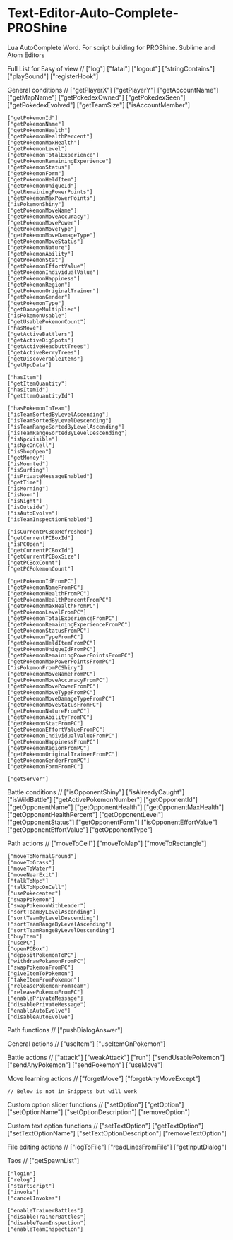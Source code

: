 # Text-Editor-Auto-Complete-PROShine
Lua AutoComplete Word. For script building for PROShine. Sublime and Atom Editors

Full List for Easy of view
//
    ["log"]
    ["fatal"]
    ["logout"] 
    ["stringContains"]
    ["playSound"]
    ["registerHook"] 

 General conditions
 //
    ["getPlayerX"]
    ["getPlayerY"]
    ["getAccountName"] 
    ["getMapName"] 
    ["getPokedexOwned"] 
    ["getPokedexSeen"]
    ["getPokedexEvolved"] 
    ["getTeamSize"] 
    ["isAccountMember"]

    ["getPokemonId"] 
    ["getPokemonName"]
    ["getPokemonHealth"] 
    ["getPokemonHealthPercent"]
    ["getPokemonMaxHealth"]
    ["getPokemonLevel"]
    ["getPokemonTotalExperience"]
    ["getPokemonRemainingExperience"]
    ["getPokemonStatus"]
    ["getPokemonForm"] 
    ["getPokemonHeldItem"]
    ["getPokemonUniqueId"] 
    ["getRemainingPowerPoints"] 
    ["getPokemonMaxPowerPoints"]
    ["isPokemonShiny"]
    ["getPokemonMoveName"] 
    ["getPokemonMoveAccuracy"] 
    ["getPokemonMovePower"] 
    ["getPokemonMoveType"]
    ["getPokemonMoveDamageType"] 
    ["getPokemonMoveStatus"] 
    ["getPokemonNature"]
    ["getPokemonAbility"] 
    ["getPokemonStat"] 
    ["getPokemonEffortValue"]
    ["getPokemonIndividualValue"]
    ["getPokemonHappiness"]
    ["getPokemonRegion"]
    ["getPokemonOriginalTrainer"] 
    ["getPokemonGender"]
    ["getPokemonType"]
    ["getDamageMultiplier"] 
    ["isPokemonUsable"] 
    ["getUsablePokemonCount"] 
    ["hasMove"] 
    ["getActiveBattlers"] 
    ["getActiveDigSpots"]
    ["getActiveHeadbuttTrees"]
    ["getActiveBerryTrees"] 
    ["getDiscoverableItems"] 
    ["getNpcData"]

    ["hasItem"]
    ["getItemQuantity"] 
    ["hasItemId"] 
    ["getItemQuantityId"]

    ["hasPokemonInTeam"] 
    ["isTeamSortedByLevelAscending"] 
    ["isTeamSortedByLevelDescending"]
    ["isTeamRangeSortedByLevelAscending"]
    ["isTeamRangeSortedByLevelDescending"] 
    ["isNpcVisible"] 
    ["isNpcOnCell"]
    ["isShopOpen"] 
    ["getMoney"]
    ["isMounted"]
    ["isSurfing"]
    ["isPrivateMessageEnabled"]
    ["getTime"] 
    ["isMorning"]
    ["isNoon"] 
    ["isNight"]
    ["isOutside"]
    ["isAutoEvolve"] 
    ["isTeamInspectionEnabled"]

    ["isCurrentPCBoxRefreshed"]
    ["getCurrentPCBoxId"] 
    ["isPCOpen"] 
    ["getCurrentPCBoxId"] 
    ["getCurrentPCBoxSize"] 
    ["getPCBoxCount"] 
    ["getPCPokemonCount"] 

    ["getPokemonIdFromPC"]
    ["getPokemonNameFromPC"]
    ["getPokemonHealthFromPC"]
    ["getPokemonHealthPercentFromPC"] 
    ["getPokemonMaxHealthFromPC"] 
    ["getPokemonLevelFromPC"]
    ["getPokemonTotalExperienceFromPC"]
    ["getPokemonRemainingExperienceFromPC"] 
    ["getPokemonStatusFromPC"] 
    ["getPokemonTypeFromPC"] 
    ["getPokemonHeldItemFromPC"]
    ["getPokemonUniqueIdFromPC"] 
    ["getPokemonRemainingPowerPointsFromPC"] 
    ["getPokemonMaxPowerPointsFromPC"] 
    ["isPokemonFromPCShiny"] 
    ["getPokemonMoveNameFromPC"]
    ["getPokemonMoveAccuracyFromPC"]
    ["getPokemonMovePowerFromPC"] 
    ["getPokemonMoveTypeFromPC"]
    ["getPokemonMoveDamageTypeFromPC"]
    ["getPokemonMoveStatusFromPC"]
    ["getPokemonNatureFromPC"] 
    ["getPokemonAbilityFromPC"] 
    ["getPokemonStatFromPC"] 
    ["getPokemonEffortValueFromPC"] 
    ["getPokemonIndividualValueFromPC"] 
    ["getPokemonHappinessFromPC"] 
    ["getPokemonRegionFromPC"] 
    ["getPokemonOriginalTrainerFromPC"]
    ["getPokemonGenderFromPC"] 
    ["getPokemonFormFromPC"]

    ["getServer"]

 Battle conditions
 //
    ["isOpponentShiny"]
    ["isAlreadyCaught"]
    ["isWildBattle"] 
    ["getActivePokemonNumber"]
    ["getOpponentId"] 
    ["getOpponentName"]
    ["getOpponentHealth"] 
    ["getOpponentMaxHealth"]
    ["getOpponentHealthPercent"]
    ["getOpponentLevel"]
    ["getOpponentStatus"]
    ["getOpponentForm"] 
    ["isOpponentEffortValue"]
    ["getOpponentEffortValue"]
    ["getOpponentType"]

 Path actions
 //
    ["moveToCell"] 
    ["moveToMap"]
    ["moveToRectangle"]

    ["moveToNormalGround"] 
    ["moveToGrass"]
    ["moveToWater"]
    ["moveNearExit"] 
    ["talkToNpc"]
    ["talkToNpcOnCell"]
    ["usePokecenter"]
    ["swapPokemon"] 
    ["swapPokemonWithLeader"]
    ["sortTeamByLevelAscending"]
    ["sortTeamByLevelDescending"]
    ["sortTeamRangeByLevelAscending"]
    ["sortTeamRangeByLevelDescending"]
    ["buyItem"] 
    ["usePC"] 
    ["openPCBox"] 
    ["depositPokemonToPC"] 
    ["withdrawPokemonFromPC"]
    ["swapPokemonFromPC"] 
    ["giveItemToPokemon"] 
    ["takeItemFromPokemon"] 
    ["releasePokemonFromTeam"] 
    ["releasePokemonFromPC"] 
    ["enablePrivateMessage"] 
    ["disablePrivateMessage"] 
    ["enableAutoEvolve"]
    ["disableAutoEvolve"]

 Path functions
 //
    ["pushDialogAnswer"]

 General actions
 //
    ["useItem"] 
    ["useItemOnPokemon"]

 Battle actions
 //
    ["attack"] 
    ["weakAttack"]
    ["run"]
    ["sendUsablePokemon"]
    ["sendAnyPokemon"] 
    ["sendPokemon"] 
    ["useMove"]

 Move learning actions
 //
    ["forgetMove"] 
    ["forgetAnyMoveExcept"] 

    // Below is not in Snippets but will work

 Custom option slider functions
 //
    ["setOption"]
    ["getOption"]
    ["setOptionName"] 
    ["setOptionDescription"]
    ["removeOption"] 

 Custom text option functions
 //
    ["setTextOption"]
    ["getTextOption"] 
    ["setTextOptionName"]
    ["setTextOptionDescription"] 
    ["removeTextOption"]

 File editing actions
 //
    ["logToFile"]
    ["readLinesFromFile"]
    ["getInputDialog"]

 Taos
 //
    ["getSpawnList"] 

    ["login"]
    ["relog"]
    ["startScript"] 
    ["invoke"]
    ["cancelInvokes"] 
 
    ["enableTrainerBattles"] 
    ["disableTrainerBattles"]
    ["disableTeamInspection"]
    ["enableTeamInspection"]
